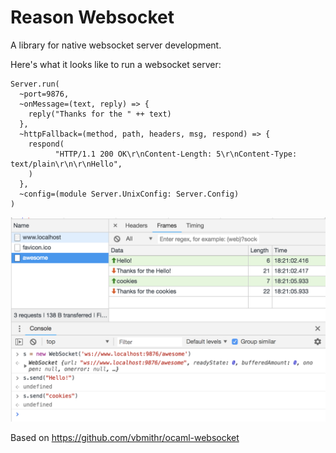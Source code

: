 # Reason Websocket
A library for native websocket server development.

Here's what it looks like to run a websocket server:

```re
Server.run(
  ~port=9876,
  ~onMessage=(text, reply) => {
    reply("Thanks for the " ++ text)
  },
  ~httpFallback=(method, path, headers, msg, respond) => {
    respond(
          "HTTP/1.1 200 OK\r\nContent-Length: 5\r\nContent-Type: text/plain\r\n\r\nHello",
    )
  },
  ~config=(module Server.UnixConfig: Server.Config)
)
```

![screenshot](screenshot.png)

Based on https://github.com/vbmithr/ocaml-websocket